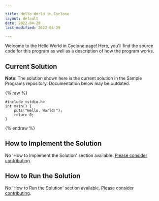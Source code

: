 ```yaml
---

title: Hello World in Cyclone
layout: default
date: 2022-04-28
last-modified: 2022-04-29

---
```


Welcome to the Hello World in Cyclone page! Here, you'll find the source code for this program as well as a description of how the program works.

## Current Solution

**Note**: The solution shown here is the current solution in the Sample Programs repository. Documentation below may be outdated.

{% raw %}

```Cyclone
#include <stdio.h>
int main() {
	puts("Hello, World!");
	return 0;
}
```

{% endraw %}

## How to Implement the Solution

No 'How to Implement the Solution' section available. [Please consider contributing](https://github.com/TheRenegadeCoder/sample-programs-website).

## How to Run the Solution

No 'How to Run the Solution' section available. [Please consider contributing](https://github.com/TheRenegadeCoder/sample-programs-website).